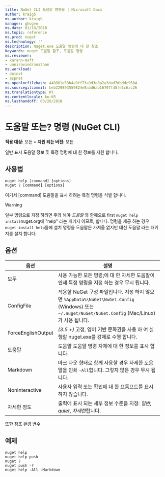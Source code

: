 ```yaml
---
title: NuGet CLI 도움말 명령을 | Microsoft Docs
author: kraigb
ms.author: kraigb
manager: ghogen
ms.date: 01/18/2018
ms.topic: reference
ms.prod: nuget
ms.technology: ''
description: Nuget.exe 도움말 명령에 대 한 참조
keywords: nuget 도움말 참조, 도움말 명령
ms.reviewer:
- karann-msft
- unniravindranathan
ms.workload:
- dotnet
- aspnet
ms.openlocfilehash: 440861e53b4a9ff73a9d3e8a2a3dad7dbddc9584
ms.sourcegitcommit: beb229893559824e8abd6ab16707fd5fe1c6ac26
ms.translationtype: MT
ms.contentlocale: ko-KR
ms.lasthandoff: 03/28/2018
---
```

# <a name="help-or--command-nuget-cli"></a>도움말 또는? 명령 (NuGet CLI)

**적용 대상:** 모든 &bullet; **지원 되는 버전**: 모든

일반 표시 도움말 정보 및 특정 명령에 대 한 정보를 지원 합니다.

## <a name="usage"></a>사용법

```cli
nuget help [command] [options]
nuget ? [command] [options]
```

여기서 [command] 도움말을 표시 하려는 특정 명령을 식별 합니다.

> [!Warning]
> 일부 명령으로 지정 하려면 주의 해야 *도움말* 와 함께으로 first `nuget help install`nuget.org에 "help" 라는 패키지 이므로, 합니다. 명령을 제공 하는 경우 `nuget install help`를에 설치 명령을 도움말은 가져올 없지만 대신 도움말 라는 패키지를 설치 합니다.

## <a name="options"></a>옵션

| 옵션 | 설명 |
| --- | --- |
| 모두 | 사용 가능한 모든 명령;에 대 한 자세한 도움말이 인쇄 특정 명령을 지정 하는 경우 무시 됩니다. |
| ConfigFile | 적용할 NuGet 구성 파일입니다. 지정 하지 않으면 `%AppData%\NuGet\NuGet.Config` (Windows) 또는 `~/.nuget/NuGet/NuGet.Config` (Mac/Linux)가 사용 됩니다.|
| ForceEnglishOutput | *(3.5 +)*  고정, 영어 기반 문화권을 사용 하 여 실행할 nuget.exe를 강제로 수행 합니다. |
| 도움말 | 도움말 도움말 명령 자체에 대 한 정보를 표시 합니다. |
| Markdown | 마크 다운 형태로 함께 사용할 경우 자세한 도움말을 인쇄 `-All`합니다. 그렇지 않은 경우 무시 됩니다. |
| NonInteractive | 사용자 입력 또는 확인에 대 한 프롬프트를 표시 하지 않습니다. |
| 자세한 정도 | 출력에 표시 되는 세부 정보 수준을 지정: *일반*, *quiet*, *자세한*합니다. |

또한 참조 [환경 변수](cli-ref-environment-variables.md)

## <a name="examples"></a>예제

```cli
nuget help
nuget help push
nuget ?
nuget push -?
nuget help -All -Markdown
```
